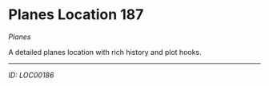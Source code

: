 # Planes Location 187

*Planes*

A detailed planes location with rich history and plot hooks.

---
*ID: LOC00186*